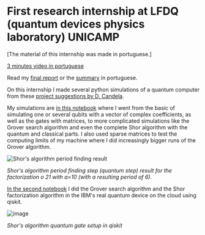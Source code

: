 # First research internship at LFDQ (quantum devices physics laboratory) UNICAMP

[The material of this internship was made in portuguese.]

[3 minutes video in portuguese](https://youtu.be/jOJm0fjOHDE?si=EniDWa5tUfLl2Tvt)

Read my [final report](https://github.com/Danielgb23/ic_comp_quantica/blob/master/Relatorio_IC_Daniel___PIBIC.pdf) or the [summary](https://github.com/Danielgb23/ic_comp_quantica/blob/master/Resumo_Relatorio_IC_Daniel___PIBIC.pdf) in portuguese.

On this internship I made several python simulations of a quantum computer from these 
[project suggestions by D. Candela](https://github.com/Danielgb23/ic_comp_quantica/blob/master/Candela%20-%202015%20-%20Undergraduate%20computational%20physics%20projects%20on%20qu.pdf.pdf).

My simulations are [in this notebook](https://github.com/Danielgb23/ic_comp_quantica/blob/master/Projeto_de_computacao_quantica.ipynb) where
I went from the basic of simulating one or several qubits with a vector of complex coefficients, as well as the gates with matrices, to more complicated simulations
like the Grover search algorithm and even the complete Shor algorithm with the quantum and classical parts.
I also used sparse matrices to test the computing limits of my machine where I did increasingly bigger runs of the Grover algorithm.

![Shor's algorithm period finding result](https://github.com/user-attachments/assets/6eb6ef9d-a802-4c78-9705-c1a0425dc271)

_Shor's algorithm period finding step (quantum step) result for the factorization o 21 with a=10 (with a resulting period of 6)._


[In the second notebook](https://github.com/Danielgb23/ic_comp_quantica/blob/master/caderno_qiskit_comp_real.ipynb) I did the Grover search algorithm and the Shor factorization algorithm
in the IBM's real quantum device on the cloud using qiskit.

![image](https://github.com/user-attachments/assets/ba5819f1-1fbc-4858-aee1-005de9b251c6)

_Shor's algorithm quantum gate setup in qiskit_
